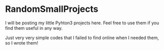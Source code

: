 # RandomSmallProjects
I will be posting my little Pyhton3 projects here. Feel free to use them if you find them useful in any way.




Just very very simple codes that I failed to find online when I needed them, so I wrote them!
